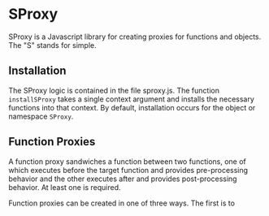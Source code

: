 SProxy
======

SProxy is a Javascript library for creating proxies for functions and objects. The "S" stands for simple.

Installation
------------

The SProxy logic is contained in the file sproxy.js. The function `installSProxy` takes a single context argument and installs the necessary functions into that context. By default, installation occurs for the object or namespace `SProxy`.

Function Proxies
----------------

A function proxy sandwiches a function between two functions, one of which executes before the target function and provides pre-processing behavior and the other executes after and provides post-processing behavior. At least one is required.

Function proxies can be created in one of three ways. The first is to 
